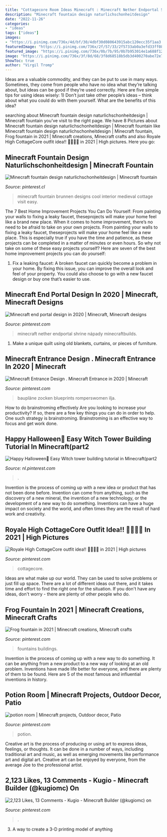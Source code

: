 ```yaml
---
title: "Cottagecore Room Ideas Minecraft : Minecraft Nether Endportal Shrine Nápady Minecraftbuilds"
description: "Minecraft fountain design naturlichschonheitdesign"
date: "2022-11-26"
categories:
- "ideas"
tags: ["ideas"]
images:
- "https://i.pinimg.com/736x/4d/bf/30/4dbf30d080643915abc120ecc35f1aa3.jpg"
featuredImage: "https://i.pinimg.com/736x/2f/57/33/2f5733ab0a3efd33ff08462053f3e5a0.jpg"
featured_image: "https://i.pinimg.com/736x/0b/7b/95/0b7b953014e1a688f12a1c4afc23ae7d.jpg"
image: "https://i.pinimg.com/736x/3f/8d/68/3f8d68518b5db3d400270abe72e752ca.jpg"
ShowToc: true
author: "Virgil Tromp"
---
```



Ideas are a valuable commodity, and they can be put to use in many ways. Sometimes, they come from people who have no idea what they’re talking about, but ideas can be good if they’re used correctly. Here are five simple tips for using ideas wisely: 1) Don’t just take other people’s ideas – think about what you could do with them yourself. What are the benefits of this idea?

	

		
searching about Minecraft fountain design naturlichschonheitdesign | Minecraft fountain you've visit to the right page. We have 8 Pictures about Minecraft fountain design naturlichschonheitdesign | Minecraft fountain like Minecraft fountain design naturlichschonheitdesign | Minecraft fountain, Frog fountain in 2021 | Minecraft creations, Minecraft crafts and also Royale High CottageCore outfit idea!! 🌱🍄🌻🥞 in 2021 | High pictures. Here you go:
		
    
## Minecraft Fountain Design Naturlichschonheitdesign | Minecraft Fountain

<img loading=lazy src="https://i.pinimg.com/736x/3f/47/72/3f4772a2040c1b390bdc20a972e64aef.jpg" onerror="this.onerror=null;this.src='https://tse3.mm.bing.net/th?id=OIP.t9MHNHp4c1RnNRqp-ESpLAHaLH&amp;pid=15.1';" alt="Minecraft fountain design naturlichschonheitdesign | Minecraft fountain">

_Source: pinterest.cl_

>minecraft fountain brunnen designs cool interior medieval cottage visit easy. 

	

The 7 Best Home Improvement Projects You Can Do Yourself: From painting your walls to fixing a leaky faucet, theseprojects will make your home feel like a brand new place.
When it comes to home improvement, there’s no need to be afraid to take on your own projects. From painting your walls to fixing a leaky faucet, theseprojects will make your home feel like a new place. This is especially true if you have the time and patience, as these projects can be completed in a matter of minutes or even hours. So why not take on some of these easy projects yourself? Here are seven of the best home improvement projects you can do yourself: 
1. Fix a leaking faucet: A broken faucet can quickly become a problem in your home. By fixing this issue, you can improve the overall look and feel of your property. You could also choose to go with a new faucet design or buy one that’s easier to use.


    
## Minecraft End Portal Design In 2020 | Minecraft, Minecraft Designs

<img loading=lazy src="https://i.pinimg.com/736x/4d/bf/30/4dbf30d080643915abc120ecc35f1aa3.jpg" onerror="this.onerror=null;this.src='https://tse3.mm.bing.net/th?id=OIP.-2kAIg3nXFDQpOgJ7la3pgHaD3&amp;pid=15.1';" alt="Minecraft end portal design in 2020 | Minecraft, Minecraft designs">

_Source: pinterest.com_

>minecraft nether endportal shrine nápady minecraftbuilds. 

	

1. Make a unique quilt using old blankets, curtains, or pieces of furniture.

    
## Minecraft Entrance Design . Minecraft Entrance In 2020 | Minecraft

<img loading=lazy src="https://i.pinimg.com/736x/3f/8d/68/3f8d68518b5db3d400270abe72e752ca.jpg" onerror="this.onerror=null;this.src='https://tse2.mm.bing.net/th?id=OIP.GjRwAlFuYBbiHI1A2Ug9tQHaHa&amp;pid=15.1';" alt="Minecraft Entrance Design . Minecraft Entrance in 2020 | Minecraft">

_Source: pinterest.com_

>baupläne zocken blueprints romperswomen ilja. 

	

How to do brainstroming effectively
Are you looking to increase your productivity? If so, there are a few key things you can do in order to help. One such strategy is brainstroming. Brainstroming is an effective way to focus and get work done.

    
## Happy Halloween🧟﻿ Easy Witch Tower Building Tutorial In Minecraft(part2

<img loading=lazy src="https://i.pinimg.com/736x/52/e5/40/52e5400bd87cbe98c5e6c40bbe8c9505.jpg" onerror="this.onerror=null;this.src='https://tse4.mm.bing.net/th?id=OIP.PgbSohrbkxDsMGPd1dxwwAHaHa&amp;pid=15.1';" alt="Happy Halloween🧟﻿ Easy Witch tower building tutorial in Minecraft(part2">

_Source: nl.pinterest.com_

>. 

	

Invention is the process of coming up with a new idea or product that has not been done before. Invention can come from anything, such as the discovery of a new mineral, the invention of a new technology, or the development of a new way to do something. Inventions can have a huge impact on society and the world, and often times they are the result of hard work and creativity.

    
## Royale High CottageCore Outfit Idea!! 🌱🍄🌻🥞 In 2021 | High Pictures

<img loading=lazy src="https://i.pinimg.com/736x/0b/7b/95/0b7b953014e1a688f12a1c4afc23ae7d.jpg" onerror="this.onerror=null;this.src='https://tse2.mm.bing.net/th?id=OIP.fNNUzmzgcX_HClGsGjR2XAHaG7&amp;pid=15.1';" alt="Royale High CottageCore outfit idea!! 🌱🍄🌻🥞 in 2021 | High pictures">

_Source: pinterest.com_

>cottagecore. 

	

Ideas are what make up our world. They can be used to solve problems or just fill up space. There are a lot of different ideas out there, and it takes time and effort to find the right one for the situation. If you don't have any ideas, don't worry - there are plenty of other people who do.

    
## Frog Fountain In 2021 | Minecraft Creations, Minecraft Crafts

<img loading=lazy src="https://i.pinimg.com/736x/11/ca/b9/11cab976fe21f3274fca31cdb4514687.jpg" onerror="this.onerror=null;this.src='https://tse3.mm.bing.net/th?id=OIP.y0Bq6sNoDZ8-DsqjIWJZkgHaHH&amp;pid=15.1';" alt="Frog fountain in 2021 | Minecraft creations, Minecraft crafts">

_Source: pinterest.com_

>fountains buildings. 

	

Invention is the process of coming up with a new way to do something. It can be anything from a new product to a new way of looking at an old problem. Inventions have made life better for everyone, and there are plenty of them to be found. Here are 5 of the most famous and influential inventions in history.

    
## Potion Room | Minecraft Projects, Outdoor Decor, Patio

<img loading=lazy src="https://i.pinimg.com/736x/b1/15/87/b1158789d6ca696c9fd6b8961b914aeb.jpg" onerror="this.onerror=null;this.src='https://tse3.mm.bing.net/th?id=OIP.8eDXW3nFVdBK5v26JJck4AHaEK&amp;pid=15.1';" alt="potion room | Minecraft projects, Outdoor decor, Patio">

_Source: pinterest.com_

>potion. 

	

Creative art is the process of producing or using art to express ideas, feelings, or thoughts. It can be done in a number of ways, including traditional art and music, as well as emerging movements like performance art and digital art. Creative art can be enjoyed by everyone, from the average Joe to the professional artist.

    
## 2,123 Likes, 13 Comments - Kugio - Minecraft Builder (@kugiomc) On

<img loading=lazy src="https://i.pinimg.com/736x/2f/57/33/2f5733ab0a3efd33ff08462053f3e5a0.jpg" onerror="this.onerror=null;this.src='https://tse2.mm.bing.net/th?id=OIP.RR0UbW5QfvZuKJFtlFjY9gHaHa&amp;pid=15.1';" alt="2,123 Likes, 13 Comments - Kugio - Minecraft Builder (@kugiomc) on">

_Source: pinterest.com_

>. 

	

3. A way to create a 3-D printing model of anything 


